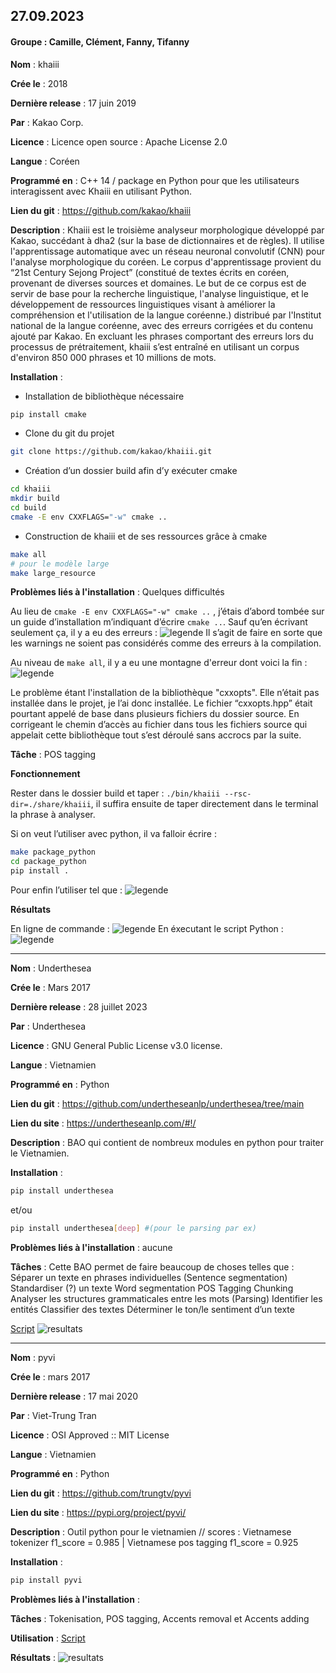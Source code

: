 ## 27.09.2023

#### Groupe : Camille, Clément, Fanny, Tifanny

**Nom** : khaiii

**Crée le** : 2018

**Dernière release** : 17 juin 2019

**Par** : Kakao Corp.

**Licence** : Licence open source : Apache License 2.0

**Langue** : Coréen

**Programmé en** : C++ 14 / package en Python pour que les utilisateurs interagissent avec Khaiii en utilisant Python. 

**Lien du git** : https://github.com/kakao/khaiii

**Description** : Khaiii est le troisième analyseur morphologique développé par Kakao, succédant à dha2 (sur la base de dictionnaires et de règles). Il utilise l'apprentissage automatique avec un réseau neuronal convolutif (CNN) pour l'analyse morphologique du coréen.
Le corpus d'apprentissage provient du “21st Century Sejong Project” (constitué de textes écrits en coréen, provenant de diverses sources et domaines. Le but de ce corpus est de servir de base pour la recherche linguistique, l'analyse linguistique, et le développement de ressources linguistiques visant à améliorer la compréhension et l'utilisation de la langue coréenne.) distribué par l'Institut national de la langue coréenne, avec des erreurs corrigées et du contenu ajouté par Kakao.
En excluant les phrases comportant des erreurs lors du processus de prétraitement, khaiii s’est entraîné en utilisant un corpus d'environ 850 000 phrases et 10 millions de mots.

**Installation** : 
- Installation de bibliothèque nécessaire
```bash
pip install cmake
```

- Clone du git du projet
```bash
git clone https://github.com/kakao/khaiii.git
```

- Création d’un dossier build afin d’y exécuter cmake
```bash
cd khaiii
mkdir build
cd build
cmake -E env CXXFLAGS="-w" cmake ..
```

- Construction de khaiii et de ses ressources grâce à cmake

```bash
make all
# pour le modèle large
make large_resource 
```

**Problèmes liés à l'installation** : Quelques difficultés

Au lieu de ```cmake -E env CXXFLAGS="-w" cmake ..``` , j’étais d’abord tombée sur un guide d’installation m’indiquant d’écrire ```cmake ..```.
Sauf qu’en écrivant seulement ça, il y a eu des erreurs : 
![legende](images/erreur_1.png) 
Il s’agit de faire en sorte que les warnings ne soient pas considérés comme des erreurs à la compilation.

Au niveau de ```make all```, il y a eu une montagne d'erreur dont voici la fin :
![legende](images/erreur_2.png)

Le problème étant l'installation de la bibliothèque "cxxopts". Elle n’était pas installée dans le projet, je l’ai donc installée. Le fichier “cxxopts.hpp” était pourtant appelé de base dans plusieurs fichiers du dossier source. En corrigeant le chemin d’accès au fichier dans tous les fichiers source qui appelait cette bibliothèque tout s’est déroulé sans accrocs par la suite.

**Tâche** :  POS tagging

**Fonctionnement**

Rester dans le dossier build et taper : ```./bin/khaiii --rsc-dir=./share/khaiii```, il suffira ensuite de taper directement dans le terminal la phrase à analyser.

Si on veut l’utiliser avec python, il va falloir écrire : 
```bash
make package_python 
cd package_python
pip install .
```
Pour enfin l’utiliser tel que : 
![legende](images/package_python.png)

**Résultats**

En ligne de commande : 
![legende](images/resultat_terminal.png)
En éxecutant le script Python : 
![legende](images/resultat_script.png)

---

**Nom** : Underthesea

**Crée le** : Mars 2017

**Dernière release** : 28 juillet 2023

**Par** : Underthesea

**Licence** : GNU General Public License v3.0 license.

**Langue** : Vietnamien

**Programmé en** : Python

**Lien du git** : https://github.com/undertheseanlp/underthesea/tree/main

**Lien du site** : https://undertheseanlp.com/#!/

**Description** : BAO qui contient de nombreux modules en python pour traiter le Vietnamien.

**Installation** : 
```bash
pip install underthesea
```
et/ou 
```bash
pip install underthesea[deep] #(pour le parsing par ex)
```

**Problèmes liés à l'installation** : aucune

**Tâches** : Cette BAO permet de faire beaucoup de choses telles que : 
Séparer un texte en phrases individuelles (Sentence segmentation)
Standardiser (?) un texte
Word segmentation
POS Tagging
Chunking
Analyser les structures grammaticales entre les mots (Parsing)
Identifier les entités
Classifier des textes
Déterminer le ton/le sentiment d’un texte

[Script](UTS_test.py)
![resultats](images/result_uts.png)


---

**Nom** : pyvi

**Crée le** : mars 2017

**Dernière release** : 17 mai 2020

**Par** : Viet-Trung Tran

**Licence** : OSI Approved :: MIT License

**Langue** : Vietnamien

**Programmé en** : Python

**Lien du git** : https://github.com/trungtv/pyvi

**Lien du site** : https://pypi.org/project/pyvi/

**Description** : Outil python pour le vietnamien // scores : Vietnamese tokenizer f1_score = 0.985 | Vietnamese pos tagging f1_score = 0.925

**Installation** : 
```bash
pip install pyvi
```

**Problèmes liés à l'installation** :

**Tâches** : Tokenisation, POS tagging, Accents removal et Accents adding 

**Utilisation** : [Script](script_pyvi/script_pyvi.py)

**Résultats** : ![resultats](images/resultats_pyvi.png)
